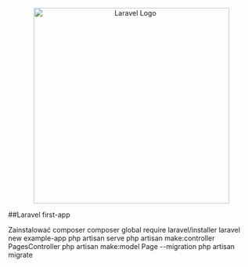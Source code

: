 <p align="center"><a href="https://laravel.com" target="_blank"><img src="https://raw.githubusercontent.com/laravel/art/master/logo-lockup/5%20SVG/2%20CMYK/1%20Full%20Color/laravel-logolockup-cmyk-red.svg" width="400" alt="Laravel Logo"></a></p>

##Laravel first-app

Zainstalować composer
composer global require laravel/installer
laravel new example-app
php artisan serve
php artisan make:controller PagesController
php artisan make:model Page --migration
php artisan migrate